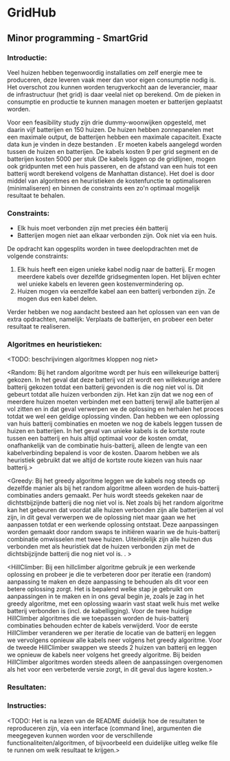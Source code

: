 # GridHub
## Minor programming - SmartGrid

### Introductie:
Veel huizen hebben tegenwoordig installaties om zelf energie mee te produceren, deze leveren vaak meer dan voor eigen consumptie nodig is.
Het overschot zou kunnen worden terugverkocht aan de leverancier, maar de infrastructuur (het grid) is daar veelal niet op berekend. Om de pieken in consumptie en productie te kunnen managen moeten er batterijen geplaatst worden.

Voor een feasibility study zijn drie dummy-woonwijken opgesteld, met daarin vijf batterijen en 150 huizen. De huizen hebben zonnepanelen met een maximale output, de batterijen hebben een maximale capaciteit. Exacte data kun je vinden in deze bestanden <LINK NAAR DATA TOEVOEGEN>. Er moeten kabels aangelegd worden tussen de huizen en batterijen. De kabels kosten 9 per grid segment en de batterijen kosten 5000 per stuk (De kabels liggen op de gridlijnen, mogen ook gridpunten met een huis passeren, en de afstand van een huis tot een batterij wordt berekend volgens de Manhattan distance). Het doel is door middel van algoritmes en heuristieken de kostenfunctie te optimaliseren (minimaliseren) en binnen de constraints een zo'n optimaal mogelijk resultaat te behalen.

### Constraints:
- Elk huis moet verbonden zijn met precies één batterij
- Batterijen mogen niet aan elkaar verbonden zijn. Ook niet via een huis.

De opdracht kan opgesplits worden in twee deelopdrachten met de volgende constraints:
1) Elk huis heeft een eigen unieke kabel nodig naar de batterij. Er mogen meerdere kabels over dezelfde gridsegmenten lopen. Het blijven echter wel unieke kabels en leveren geen kostenvermindering op.
2) Huizen mogen via eenzelfde kabel aan een batterij verbonden zijn. Ze mogen dus een kabel delen.

Verder hebben we nog aandacht besteed aan het oplossen van een van de extra opdrachten, namelijk:
Verplaats de batterijen, en probeer een beter resultaat te realiseren.

### Algoritmes en heuristieken:
<TODO: beschrijvingen algoritmes kloppen nog niet>

<Random: Bij het random algoritme wordt per huis een willekeurige batterij gekozen. In het geval dat deze batterij vol zit wordt een willekeurige andere batterij gekozen totdat een batterij gevonden is die nog niet vol is. Dit gebeurt totdat alle huizen verbonden zijn.
Het kan zijn dat we nog een of meerdere huizen moeten verbinden met een batterij terwijl alle batterijen al vol zitten en in dat geval verwerpen we de oplossing en herhalen het proces totdat we wel een geldige oplossing vinden. Dan hebben we een oplossing van huis batterij combinaties en moeten we nog de kabels leggen tussen de huizen en batterijen. In het geval van unieke kabels is de kortste route tussen een batterij en huis altijd optimaal voor de kosten omdat, onafhankelijk van de combinatie huis-batterij, alleen de lengte van een kabelverbinding bepalend is voor de kosten. Daarom hebben we als heuristiek gebruikt dat we altijd de kortste route kiezen van huis naar batterij.>

<Greedy: Bij het greedy algoritme leggen we de kabels nog steeds op dezelfde manier als bij het random algoritme alleen worden de huis-batterij combinaties anders gemaakt. Per huis wordt steeds gekeken naar de dichtstbijzijnde batterij die nog niet vol is.
Net zoals bij het random algoritme kan het gebeuren dat voordat alle huizen verbonden zijn alle batterijen al vol zijn, in dit geval verwerpen we de oplossing niet maar gaan we het aanpassen totdat er een werkende oplossing ontstaat. Deze aanpassingen worden gemaakt door random swaps te initiëren waarin we de huis-batterij combinatie omwisselen met twee huizen. Uiteindelijk zijn alle huizen dus verbonden met als heuristiek dat de huizen verbonden zijn met de dichtsbijzijnde batterij die nog niet vol is.
. >

<HillClimber: Bij een hillclimber algoritme gebruik je een werkende oplossing en probeer je die te verbeteren door per iteratie
een (random) aanpassing te maken en deze aanpassing te behouden als dit voor een betere oplossing zorgt. 
Het is bepalend welke stap je gebruikt om aanpassingen in te maken en in ons geval begin je, zoals je zag in het greedy algoritme, met een oplossing waarin vast staat welk huis met welke batterij verbonden is (incl. de kabelligging). Voor de twee huidige HillClimber algoritmes die we toepassen worden de huis-batterij combinaties behouden echter de kabels verwijderd.
Voor de eerste HillClimber veranderen we per iteratie de locatie van de batterij en leggen we vervolgens opnieuw alle kabels neer volgens het greedy algoritme.
Voor de tweede HillClimber swappen we steeds 2 huizen van batterij en leggen we opnieuw de kabels neer volgens het greedy algoritme.
Bij beiden HillClimber algoritmes worden steeds alleen de aanpassingen overgenomen als het voor een verbeterde versie zorgt, in dit geval dus lagere kosten.>

### Resultaten:

### Instructies:
<TODO: Het is na lezen van de README duidelijk hoe de resultaten te reproduceren zijn, via een interface (command line), argumenten die meegegeven kunnen worden voor de verschillende functionaliteiten/algoritmen, of bijvoorbeeld een duidelijke uitleg welke file te runnen om welk resultaat te krijgen.>
